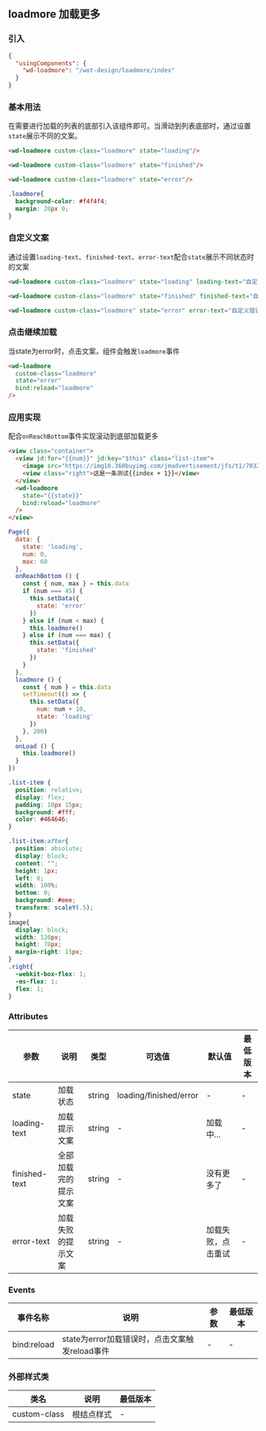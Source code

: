 ## loadmore 加载更多

### 引入

```json
{
  "usingComponents": {
    "wd-loadmore": "/wot-design/loadmore/index"
  }
}
```

### 基本用法

在需要进行加载的列表的底部引入该组件即可。当滑动到列表底部时，通过设置`state`展示不同的文案。


```html
<wd-loadmore custom-class="loadmore" state="loading"/>

<wd-loadmore custom-class="loadmore" state="finished"/>

<wd-loadmore custom-class="loadmore" state="error"/>
```

```css
.loadmore{
  background-color: #f4f4f4;
  margin: 20px 0;
}
```

### 自定义文案

通过设置`loading-text`、`finished-text`、`error-text`配合`state`展示不同状态时的文案

```html
<wd-loadmore custom-class="loadmore" state="loading" loading-text="自定义加载文案" />

<wd-loadmore custom-class="loadmore" state="finished" finished-text="自定义完成文案"/>

<wd-loadmore custom-class="loadmore" state="error" error-text="自定义错误文案"/>
```

### 点击继续加载

当state为error时，点击文案，组件会触发`loadmore`事件

```html
<wd-loadmore
  custom-class="loadmore"
  state="error"
  bind:reload="loadmore"
/>
```

### 应用实现

配合`onReachBottom`事件实现滚动到底部加载更多

```html
<view class="container">
  <view jd:for="{{num}}" jd:key="$this" class="list-item">
    <image src="https://img10.360buyimg.com/jmadvertisement/jfs/t1/70325/36/14954/36690/5dcd3e3bEee5006e0/aed1ccf6d5ffc764.png" />
    <view class="right">这是一条测试{{index + 1}}</view>
  </view>
  <wd-loadmore
    state="{{state}}"
    bind:reload="loadmore"
  />
</view>
```

```javascript
Page({
  data: {
    state: 'loading',
    num: 0,
    max: 60
  },
  onReachBottom () {
    const { num, max } = this.data
    if (num === 45) {
      this.setData({
        state: 'error'
      })
    } else if (num < max) {
      this.loadmore()
    } else if (num === max) {
      this.setData({
        state: 'finished'
      })
    }
  },
  loadmore () {
    const { num } = this.data
    setTimeout(() => {
      this.setData({
        num: num + 10,
        state: 'loading'
      })
    }, 200)
  },
  onLoad () {
    this.loadmore()
  }
})
```

```css
.list-item {
  position: relative;
  display: flex;
  padding: 10px 15px;
  background: #fff;
  color: #464646;
}

.list-item:after{
  position: absolute;
  display: block;
  content: "";
  height: 1px;
  left: 0;
  width: 100%;
  bottom: 0;
  background: #eee;
  transform: scaleY(.5);
}
image{
  display: block;
  width: 120px;
  height: 78px;
  margin-right: 15px;
}
.right{
  -webkit-box-flex: 1;
  -ms-flex: 1;
  flex: 1;
}
```
### Attributes
| 参数 | 说明 | 类型 | 可选值 | 默认值 | 最低版本 |
|-----|------|-----|-------|-------|--------|
| state |	加载状态 | string |	loading/finished/error | - | - |
| loading-text | 加载提示文案 |	string | - | 加载中... | - |
| finished-text | 全部加载完的提示文案 | string | - | 没有更多了 | - |
| error-text | 加载失败的提示文案 | string | - | 加载失败，点击重试 | - |

### Events

| 事件名称 | 说明 | 参数 | 最低版本 |
|--------|------|-----|---------|
| bind:reload | state为error加载错误时，点击文案触发reload事件 | - | - |

### 外部样式类

| 类名 | 说明 | 最低版本 |
|-----|------|--------|
| custom-class | 根结点样式 | - |


